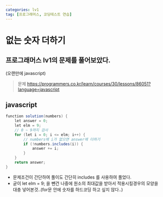 ```yaml
---
categories: lv1
tag: [프로그래머스, 코딩테스트 연습]
---
```


# 없는 숫자 더하기

## 프로그래머스 lv1의 문제를 풀어보았다.

(오랜만에 javascript)

> 문제
> https://programmers.co.kr/learn/courses/30/lessons/86051?language=javascript

## javascript

```java
function solution(numbers) {
    let answer = 0;
    let elm = 9;
    // 0 ~ 9까지 검사
    for (let i = 0; i <= elm; i++) {
        // numbers에 i가 없으면 answer에 더하기
        if (!numbers.includes(i)) {
            answer += i;
        }
    }
    return answer;
}
```

- 문제조건이 간단하여 풀이도 간단히 includes 를 사용하여 풀었다.
- 굳이 let elm = 9; 을 뺀건 나중에 원소의 최대값을 받아서 적용시킬경우의 모양을 대충 넣어본것..(for문 안에 숫자를 하드코딩 하고 싶지 않다..)
